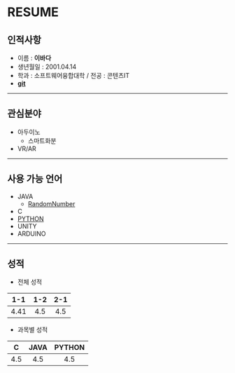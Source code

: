 # RESUME
## 인적사항
* 이름 : **이바다**
* 생년월일 : 2001.04.14
* 학과 : 소프트웨어융합대학 / 전공 : 콘텐츠IT
* **[git](http://lbd0.github.com)**
***
## 관심분야
* 아두이노
  + 스마트화분
* VR/AR
***
## 사용 가능 언어
* JAVA
  + [RandomNumber](http://github.com/lbd0/RandomNumber)
* C
* [PYTHON](http://github.com/lbd0/python2021)
* UNITY
* ARDUINO
***
## 성적
* 전체 성적  

|1-1|1-2|2-1|
|:---:|:---:|:---:|
|4.41|4.5|4.5|
* 과목별 성적
  
|C|JAVA|PYTHON|
|:--:|:--:|:--:|
|4.5|4.5|4.5|  
